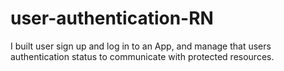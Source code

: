 # user-authentication-RN

I built user sign up and log in to an App, and manage that users authentication status to communicate with protected resources.
